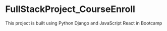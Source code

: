 # FullStackProject_CourseEnroll
This project is built using Python Django and JavaScript React in Bootcamp
